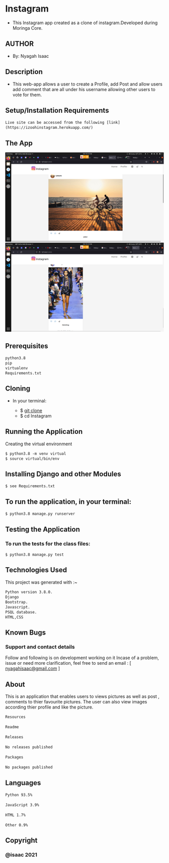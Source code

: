 # Instagram

* This Instagram app  created as a clone of instagram.Developed during Moringa Core. 

## AUTHOR
* By: Nyagah Isaac 


## Description

* This web-app allows a user to create a Profile, add Post and allow users add comment that are all under his username allowing other users to vote for them.
## Setup/Installation Requirements

    Live site can be accessed from the following [link](https://izoohinstagram.herokuapp.com/)
   
## The App
 <img src="img/Screenshot.png" alt="">
 <img src="img/Screenshot 2.png" alt="">


## Prerequisites

    python3.8
    pip
    virtualenv
    Requirements.txt

## Cloning
* In your terminal:

  * $ [git clone](https://github.com/Nyagahisaac/instagram.git.)
  * $ cd Instagram

## Running the Application
Creating the virtual environment

    $ python3.8 -m venv virtual
    $ source virtual/bin/env

## Installing Django and other Modules

    $ see Requirements.txt

## To run the application, in your terminal:

    $ python3.8 manage.py runserver

## Testing the Application
### To run the tests for the class files:

    $ python3.8 manage.py test

## Technologies Used
This project was generated with :~

    Python version 3.8.0.
    Django
    Bootstrap.
    Javascript.
    PSQL database.
    HTML,CSS

## Known Bugs
### Support and contact details

Follow and following is on development working on it
 Incase of a problem, issue or need more clarification, feel free to send an email : [ nyagahisaac@gmail.com ]
## About

 This is an application that enables users to views pictures as well as post , comments to thier favourite pictures. The user can also view images according thier profile and like the picture.

   

    Resources

    Readme

    Releases

    No releases published

    Packages

    No packages published

   ## Languages

    Python 93.5%

    JavaScript 3.9%

    HTML 1.7%

    Other 0.9%


## Copyright
 ### @isaac 2021
